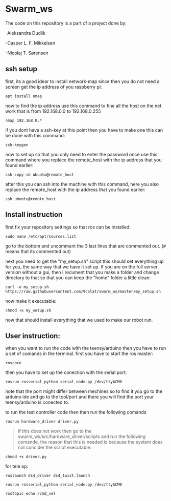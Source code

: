 # Swarm_ws
The code on this repository is a part of a project done by:

-Aleksandra Dudlik

-Casper L. F. Mikkelsen

-Nicolaj T. Sørensen

## ssh setup

first, its a good idear to install network-map since then you do not need a screen get the ip address of you raspberry pi:
```
apt install nmap
```
now to find the ip address use this command to fine all the host on the net work that is from 192.168.0.0 to 192.168.0.255
```
nmap 192.168.0.*
```
if you dont have a ssh-key at this point then you have to make one this can be done with this command:
```
ssh-keygen
```


now to set up so that you only need to enter the password once use this command where you replace the remote_host with the ip address that you found earlier:
```
ssh-copy-id ubuntu@remote_host
```

after this you can ssh into the machine with this command, here you also replace the remote_host with the ip address that you found earlier:
```
ssh ubuntu@remote_host
```

## Install instruction
first fix your repository settings so that ros can be installed:
```
sudo nano /etc/apt/sources.list
```
go to the bottom and uncomment the 3 last lines that are commented out. (# means that its commented out)

next you need to get the "my_setup.sh" script this should set everything up for you, the same way that we have it set up. If you are on the full server version without a gui, then i recument that you make a folder and change directory to that so that you can keep the "home" folder a little clean:
```
curl -o my_setup.sh https://raw.githubusercontent.com/9colat/swarm_ws/master/my_setup.sh
```
now make it executable:
```
chmod +x my_setup.sh
```
now that should install everything that we used to make our robot run.

## User instruction:

when you want to run the code with the teensy/arduino then you have to run a set of comands in the terminal.
first you have to start the ros master:
```
roscore
```
then you have to set up the conection with the serial port:
```
rosrun rosserial_python serial_node.py /dev/ttyACM0
```
note that the port might differ between mechines so to find it you go to the arduino ide and go to the tool/port and there you will find the port your teensy/arduino is conected to.  

to run the test controller code then then run the following comands
```
rosrun hardware_driver driver.py
```
>if this does not work then go to the swarm_ws/src/hardware_driver/scripts and run the following comande, the reason that this is needed is because the system does not concider the script executable:
```
chmod +x driver.py
```





for tele op:
```
roslaunch ds4_driver ds4_twist.launch
```
```
rosrun rosserial_python serial_node.py /dev/ttyACM0
```
```
rostopic echo /cmd_vel
```
